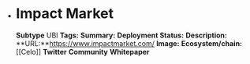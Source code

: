 - # Impact Market
  **Subtype** UBI
  **Tags:** 
  **Summary:**
  **Deployment Status:**
  **Description:**
  **URL:**https://www.impactmarket.com/
  **Image:**
  **Ecosystem/chain:**[[Celo]]
  **Twitter**
  **Community**
  **Whitepaper**